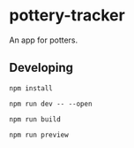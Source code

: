 # pottery-tracker

An app for potters.

## Developing

`npm install`

`npm run dev -- --open`

`npm run build`

`npm run preview`
